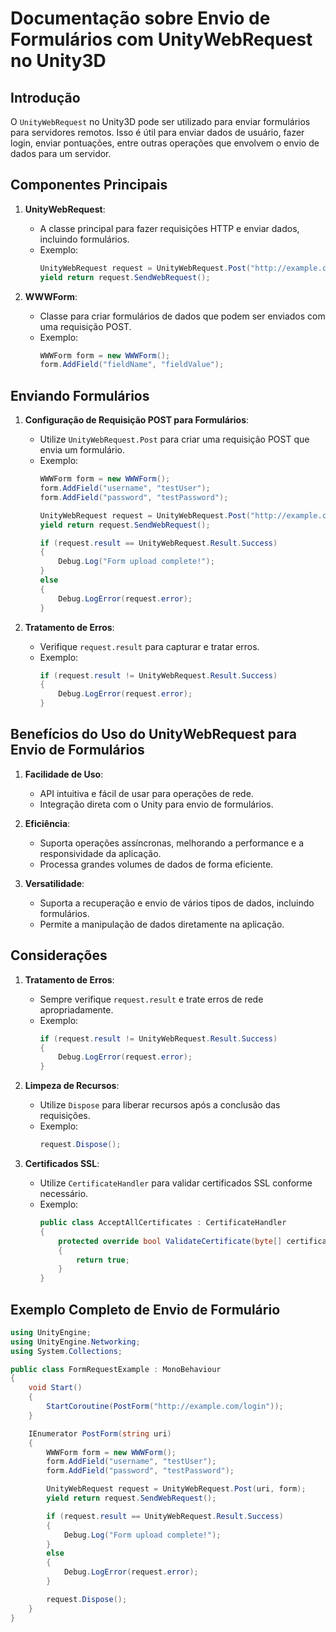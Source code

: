 
# Documentação sobre Envio de Formulários com UnityWebRequest no Unity3D

## Introdução

O `UnityWebRequest` no Unity3D pode ser utilizado para enviar formulários para servidores remotos. Isso é útil para enviar dados de usuário, fazer login, enviar pontuações, entre outras operações que envolvem o envio de dados para um servidor.

## Componentes Principais

1. **UnityWebRequest**:
   - A classe principal para fazer requisições HTTP e enviar dados, incluindo formulários.
   - Exemplo:
     ```csharp
     UnityWebRequest request = UnityWebRequest.Post("http://example.com/form", form);
     yield return request.SendWebRequest();
     ```

2. **WWWForm**:
   - Classe para criar formulários de dados que podem ser enviados com uma requisição POST.
   - Exemplo:
     ```csharp
     WWWForm form = new WWWForm();
     form.AddField("fieldName", "fieldValue");
     ```

## Enviando Formulários

1. **Configuração de Requisição POST para Formulários**:
   - Utilize `UnityWebRequest.Post` para criar uma requisição POST que envia um formulário.
   - Exemplo:
     ```csharp
     WWWForm form = new WWWForm();
     form.AddField("username", "testUser");
     form.AddField("password", "testPassword");

     UnityWebRequest request = UnityWebRequest.Post("http://example.com/login", form);
     yield return request.SendWebRequest();

     if (request.result == UnityWebRequest.Result.Success)
     {
         Debug.Log("Form upload complete!");
     }
     else
     {
         Debug.LogError(request.error);
     }
     ```

2. **Tratamento de Erros**:
   - Verifique `request.result` para capturar e tratar erros.
   - Exemplo:
     ```csharp
     if (request.result != UnityWebRequest.Result.Success)
     {
         Debug.LogError(request.error);
     }
     ```

## Benefícios do Uso do UnityWebRequest para Envio de Formulários

1. **Facilidade de Uso**:
   - API intuitiva e fácil de usar para operações de rede.
   - Integração direta com o Unity para envio de formulários.

2. **Eficiência**:
   - Suporta operações assíncronas, melhorando a performance e a responsividade da aplicação.
   - Processa grandes volumes de dados de forma eficiente.

3. **Versatilidade**:
   - Suporta a recuperação e envio de vários tipos de dados, incluindo formulários.
   - Permite a manipulação de dados diretamente na aplicação.

## Considerações

1. **Tratamento de Erros**:
   - Sempre verifique `request.result` e trate erros de rede apropriadamente.
   - Exemplo:
     ```csharp
     if (request.result != UnityWebRequest.Result.Success)
     {
         Debug.LogError(request.error);
     }
     ```

2. **Limpeza de Recursos**:
   - Utilize `Dispose` para liberar recursos após a conclusão das requisições.
   - Exemplo:
     ```csharp
     request.Dispose();
     ```

3. **Certificados SSL**:
   - Utilize `CertificateHandler` para validar certificados SSL conforme necessário.
   - Exemplo:
     ```csharp
     public class AcceptAllCertificates : CertificateHandler
     {
         protected override bool ValidateCertificate(byte[] certificateData)
         {
             return true;
         }
     }
     ```

## Exemplo Completo de Envio de Formulário

```csharp
using UnityEngine;
using UnityEngine.Networking;
using System.Collections;

public class FormRequestExample : MonoBehaviour
{
    void Start()
    {
        StartCoroutine(PostForm("http://example.com/login"));
    }

    IEnumerator PostForm(string uri)
    {
        WWWForm form = new WWWForm();
        form.AddField("username", "testUser");
        form.AddField("password", "testPassword");

        UnityWebRequest request = UnityWebRequest.Post(uri, form);
        yield return request.SendWebRequest();

        if (request.result == UnityWebRequest.Result.Success)
        {
            Debug.Log("Form upload complete!");
        }
        else
        {
            Debug.LogError(request.error);
        }

        request.Dispose();
    }
}
```
